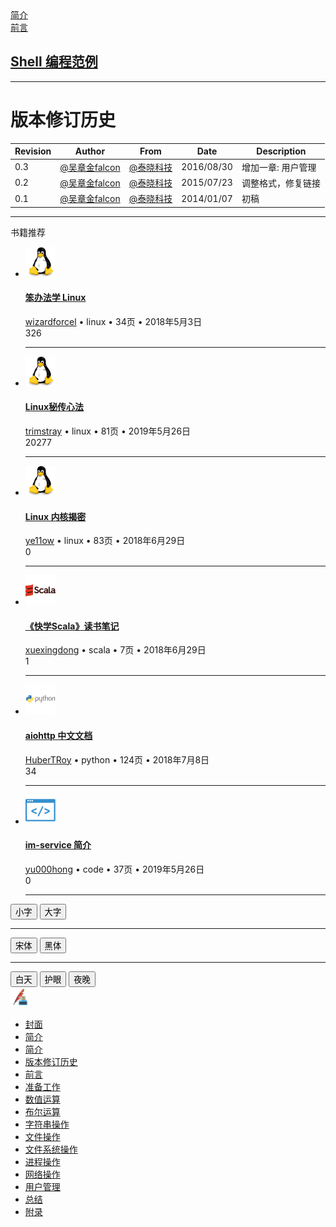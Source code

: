
<!DOCTYPE html>
<html lang="zh-CN">
<head>
<title>版本修订历史-Shell 编程范例</title>
<meta content='版本修订历史,Shell 编程范例' name='keywords'>
<meta content='版本修订历史,Shell 编程范例' name='description'>
<meta http-equiv="Content-Type" content="text/html; charset=utf-8" />
<meta http-equiv="Content-Language" content="zh-CN" />
<meta charset="utf-8" name="viewport" content="width=device-width, initial-scale=1.0, minimum-scale=1, maximum-scale=1, user-scalable=no"/>
<meta name="applicable-device" content="pc,mobile">
<link rel="shortcut icon" href="/favicon.ico" type="image/x-icon" />
<meta name="renderer" content="webkit">
<link rel="stylesheet" href="/static/components/uikit-2.27.5/css/uikit.custom.css">
<link rel="stylesheet" href="/static/components/social-share/social-share.min.css">
<link rel="stylesheet" href="/static/components/highlight/styles/custom.css">
<link rel="stylesheet" href="/static/components/css/base.css">
<link rel="stylesheet" href="/static/components/css/reader.css">
<link rel="stylesheet" href="/static/components/css/markdown.css">
<script async src="https://pagead2.googlesyndication.com/pagead/js/adsbygoogle.js?client=ca-pub-5313208362165053" crossorigin="anonymous"></script>
</head>
<body>
<div class=" book-main-wrap uk-container uk-container-center uk-margin-top ">
<div class="uk-grid">
<div class="uk-width-1-1 reader-wrap ">
<div class=" bottom-nav uk-clearfix ">
<div class="uk-align-left ">
<a href="/book/44/README.md">
<i class="nav-icon-left uk-icon-small  uk-icon-caret-left"></i>
<span class="">简介</span>
</a>
</div>
<div class="uk-align-right ">
<a href="/book/44/zh/preface/01-chapter1.markdown">
<span class="">前言</span>
<i class="nav-icon-right uk-icon-small  uk-icon-caret-right"></i>
</a>
</div>
</div>
<div class="uk-text-center">
<h2 class="book-page-title uk-container-center">
<a href="/book/44/index.html">Shell 编程范例</a>
<a target="_blank" rel="nofollow" href="https://github.com/tinyclub/open-shell-book" class="uk-icon-button uk-icon-github" title="github项目地址"></a>
</h2>
</div>
<script type="text/javascript" src="/static/components/js/app_intro.js"></script>
<ins class="adsbygoogle" style="display:block; text-align:center;" data-ad-layout="in-article" data-ad-format="fluid" data-ad-client="ca-pub-5313208362165053" data-ad-slot="1328047120"></ins>
<script>(adsbygoogle =window.adsbygoogle ||[]).push({});</script>
<hr class="uk-article-divider">
<div class="book-content-section  md-content-section  uk-margin-bottom">
<h1 id="版本修订历史">版本修订历史</h1>
<table>
<thead>
<tr>
<th>Revision</th>
<th>Author</th>
<th>From</th>
<th>Date</th>
<th>Description</th>
</tr>
</thead>
<tbody>
<tr>
<td>0.3</td>
<td><a href="http://weibo.com/wuzhangjin">@吴章金falcon</a></td>
<td><a href="http://weibo.com/tinylaborg">@泰晓科技</a></td>
<td>2016/08/30</td>
<td>增加一章: 用户管理</td>
</tr>
<tr>
<td>0.2</td>
<td><a href="http://weibo.com/wuzhangjin">@吴章金falcon</a></td>
<td><a href="http://weibo.com/tinylaborg">@泰晓科技</a></td>
<td>2015/07/23</td>
<td>调整格式，修复链接</td>
</tr>
<tr>
<td>0.1</td>
<td><a href="http://weibo.com/wuzhangjin">@吴章金falcon</a></td>
<td><a href="http://weibo.com/tinylaborg">@泰晓科技</a></td>
<td>2014/01/07</td>
<td>初稿</td>
</tr>
</tbody>
</table>
</div>
<hr class="uk-article-divider">
<div class="uk-block uk-block-muted uk-padding-top-remove uk-padding-bottom-remove uk-margin-large-top  book-recommend-wrap">
<div class="uk-margin-top uk-margin-bottom uk-margin-left uk-margin-right">
<div class="uk-margin uk-text-muted "><i class="uk-icon-outdent uk-icon-justify uk-margin-small-right"></i>书籍推荐</div>
<div class="books">
<ul class="uk-book-list">
<li>
<div class="uk-book-item">
<div class="uk-book-header uk-clearfix">
<a href="/book/28/index.html">
<img class="uk-book-cover" src="/static/icons/48/linux_48.png" height="48px" alt="">
</a>
<h4 class="uk-book-title uk-margin-small-bottom"><a href="/book/28/index.html">笨办法学 Linux</a></h4>
<div class="uk-book-meta  uk-text-middle uk-float-left">
<a class="uk-margin-small-right  uk-text-middle user-name " href="/user/15.html">wizardforcel</a>
<span class="uk-margin-small-right  uk-text-middle">•</span>
<span class="uk-badge uk-badge-notification  book-subject" title="linux">linux</span>
<span class="uk-margin-small-right  uk-text-middle">•</span>
<span class="uk-margin-small-right  uk-text-middle">34页</span>
<span class="uk-margin-small-right  uk-text-middle">•</span>
<span class="uk-margin-small-right  uk-text-middle">2018年5月3日</span>
</div>
<div class="uk-book-tip uk-float-right  uk-text-middle">
<span class="uk-badge uk-badge-notification" title="github star 326个">326</span>
</div>
</div>
</div>
</li>
<hr>
<li>
<div class="uk-book-item">
<div class="uk-book-header uk-clearfix">
<a href="/book/191/index.html">
<img class="uk-book-cover" src="/static/icons/48/linux_48.png" height="48px" alt="">
</a>
<h4 class="uk-book-title uk-margin-small-bottom"><a href="/book/191/index.html">Linux秘传心法</a></h4>
<div class="uk-book-meta  uk-text-middle uk-float-left">
<a class="uk-margin-small-right  uk-text-middle user-name " href="/user/107.html">trimstray</a>
<span class="uk-margin-small-right  uk-text-middle">•</span>
<span class="uk-badge uk-badge-notification  book-subject" title="linux">linux</span>
<span class="uk-margin-small-right  uk-text-middle">•</span>
<span class="uk-margin-small-right  uk-text-middle">81页</span>
<span class="uk-margin-small-right  uk-text-middle">•</span>
<span class="uk-margin-small-right  uk-text-middle">2019年5月26日</span>
</div>
<div class="uk-book-tip uk-float-right  uk-text-middle">
<span class="uk-badge uk-badge-notification" title="github star 20277个">20277</span>
</div>
</div>
</div>
</li>
<hr>
<li>
<div class="uk-book-item">
<div class="uk-book-header uk-clearfix">
<a href="/book/104/index.html">
<img class="uk-book-cover" src="/static/icons/48/linux_48.png" height="48px" alt="">
</a>
<h4 class="uk-book-title uk-margin-small-bottom"><a href="/book/104/index.html">Linux 内核揭密</a></h4>
<div class="uk-book-meta  uk-text-middle uk-float-left">
<a class="uk-margin-small-right  uk-text-middle user-name " href="/user/63.html">ye11ow</a>
<span class="uk-margin-small-right  uk-text-middle">•</span>
<span class="uk-badge uk-badge-notification  book-subject" title="linux">linux</span>
<span class="uk-margin-small-right  uk-text-middle">•</span>
<span class="uk-margin-small-right  uk-text-middle">83页</span>
<span class="uk-margin-small-right  uk-text-middle">•</span>
<span class="uk-margin-small-right  uk-text-middle">2018年6月29日</span>
</div>
<div class="uk-book-tip uk-float-right  uk-text-middle">
<span class="uk-badge uk-badge-notification" title="github star 0个">0</span>
</div>
</div>
</div>
</li>
<hr>
<li>
<div class="uk-book-item">
<div class="uk-book-header uk-clearfix">
<a href="/book/86/index.html">
<img class="uk-book-cover" src="/static/icons/48/scala_48.png" height="48px" alt="">
</a>
<h4 class="uk-book-title uk-margin-small-bottom"><a href="/book/86/index.html">《快学Scala》读书笔记</a></h4>
<div class="uk-book-meta  uk-text-middle uk-float-left">
<a class="uk-margin-small-right  uk-text-middle user-name " href="/user/55.html">xuexingdong</a>
<span class="uk-margin-small-right  uk-text-middle">•</span>
<span class="uk-badge uk-badge-notification  book-subject" title="scala">scala</span>
<span class="uk-margin-small-right  uk-text-middle">•</span>
<span class="uk-margin-small-right  uk-text-middle">7页</span>
<span class="uk-margin-small-right  uk-text-middle">•</span>
<span class="uk-margin-small-right  uk-text-middle">2018年6月29日</span>
</div>
<div class="uk-book-tip uk-float-right  uk-text-middle">
<span class="uk-badge uk-badge-notification" title="github star 1个">1</span>
</div>
</div>
</div>
</li>
<hr>
<li>
<div class="uk-book-item">
<div class="uk-book-header uk-clearfix">
<a href="/book/127/index.html">
<img class="uk-book-cover" src="/static/icons/48/python_48.png" height="48px" alt="">
</a>
<h4 class="uk-book-title uk-margin-small-bottom"><a href="/book/127/index.html">aiohttp 中文文档</a></h4>
<div class="uk-book-meta  uk-text-middle uk-float-left">
<a class="uk-margin-small-right  uk-text-middle user-name " href="/user/68.html">HuberTRoy</a>
<span class="uk-margin-small-right  uk-text-middle">•</span>
<span class="uk-badge uk-badge-notification  book-subject" title="python">python</span>
<span class="uk-margin-small-right  uk-text-middle">•</span>
<span class="uk-margin-small-right  uk-text-middle">124页</span>
<span class="uk-margin-small-right  uk-text-middle">•</span>
<span class="uk-margin-small-right  uk-text-middle">2018年7月8日</span>
</div>
<div class="uk-book-tip uk-float-right  uk-text-middle">
<span class="uk-badge uk-badge-notification" title="github star 34个">34</span>
</div>
</div>
</div>
</li>
<hr>
<li>
<div class="uk-book-item">
<div class="uk-book-header uk-clearfix">
<a href="/book/159/index.html">
<img class="uk-book-cover" src="/static/icons/48/code_48.png" height="48px" alt="">
</a>
<h4 class="uk-book-title uk-margin-small-bottom"><a href="/book/159/index.html">im-service 简介</a></h4>
<div class="uk-book-meta  uk-text-middle uk-float-left">
<a class="uk-margin-small-right  uk-text-middle user-name " href="/user/91.html">yu000hong</a>
<span class="uk-margin-small-right  uk-text-middle">•</span>
<span class="uk-badge uk-badge-notification  book-subject" title="code">code</span>
<span class="uk-margin-small-right  uk-text-middle">•</span>
<span class="uk-margin-small-right  uk-text-middle">37页</span>
<span class="uk-margin-small-right  uk-text-middle">•</span>
<span class="uk-margin-small-right  uk-text-middle">2019年5月26日</span>
</div>
<div class="uk-book-tip uk-float-right  uk-text-middle">
<span class="uk-badge uk-badge-notification" title="github star 0个">0</span>
</div>
</div>
</div>
</li>
<hr>
</ul>
</div>
</div>
</div>
</div>
</div>
</div>
<nav class="tm-navbar uk-navbar uk-navbar-attached reader-nav">
<div class="uk-float-left uk-margin-small-top">
<a href="javascript:;" title="目录菜单" class="show-menu  uk-icon-hover  uk-icon-align-justify uk-margin-right"></a>
<div data-uk-dropdown="{mode:'click',pos:'bottom-left'}" class="font-setting-wrap">
<a class="uk-icon-hover uk-icon-font uk-margin-right" aria-label="字体设置" href="javascript:;"></a>
<div class="uk-dropdown dropdown-menu">
<div class="dropdown-caret"><span class="caret-outer"></span><span class="caret-inner"></span></div>
<div class="buttons uk-clearfix">
<button class="uk-button-link button size-2 font-reduce">小字</button>
<button class="uk-button-link button size-2 font-enlarge">大字</button>
</div>
<hr>
<div class="buttons uk-clearfix">
<button class="uk-button-link button size-2 font-1 ">宋体</button>
<button class="uk-button-link button size-2 font-2 ">黑体</button>
</div>
<hr>
<div class="buttons uk-clearfix">
<button class="uk-button-link button size-3 color-theme-sun "><i class="uk-icon-sun-o"></i>白天</button>
<button class="uk-button-link button size-3 color-theme-eye "><i class="uk-icon-eye"></i>护眼</button>
<button class="uk-button-link button size-3 color-theme-moon "><i class="uk-icon-moon-o"></i>夜晚</button></div>
</div>
</div>
<a class="logo uk-margin-right" href="/" title="返回首页"><img class="" src="/static/components/images/icon_32.png" /></a>
</div>
<div class="uk-navbar-flip  uk-hidden-small">
<div id="share-box"></div>
</div>
</nav>
<div id="menu-id" class="uk-offcanvas reader-offcanvas">
<div class="uk-offcanvas-bar">
<ul class="book-menu-bar uk-nav uk-nav-offcanvas" data-uk-nav>
<li>
<a href="/book/44/index.html" data-book-page-rel-url="index.html" data-book-page-id="0" title="封面">封面</a>
</li>
<li>
<a class="pjax" href="/book/44/readme.html" data-book-page-rel-url="readme.html" data-book-page-id="0" title="简介">简介</a>
</li>
<li>
<a class="pjax" href="/book/44/README.md" title="简介" data-book-page-rel-url="README.md" data-book-page-id="2880">简介</a>
</li>
<li>
<a class="pjax" href="/book/44/zh/preface/01-chapter0.markdown" title="版本修订历史" data-book-page-rel-url="zh/preface/01-chapter0.markdown" data-book-page-id="2881">版本修订历史</a>
</li>
<li>
<a class="pjax" href="/book/44/zh/preface/01-chapter1.markdown" title="前言" data-book-page-rel-url="zh/preface/01-chapter1.markdown" data-book-page-id="2882">前言</a>
</li>
<li>
<a class="pjax" href="/book/44/zh/chapters/01-chapter1.markdown" title="准备工作" data-book-page-rel-url="zh/chapters/01-chapter1.markdown" data-book-page-id="2883">准备工作</a>
</li>
<li>
<a class="pjax" href="/book/44/zh/chapters/01-chapter2.markdown" title="数值运算" data-book-page-rel-url="zh/chapters/01-chapter2.markdown" data-book-page-id="2884">数值运算</a>
</li>
<li>
<a class="pjax" href="/book/44/zh/chapters/01-chapter3.markdown" title="布尔运算" data-book-page-rel-url="zh/chapters/01-chapter3.markdown" data-book-page-id="2885">布尔运算</a>
</li>
<li>
<a class="pjax" href="/book/44/zh/chapters/01-chapter4.markdown" title="字符串操作" data-book-page-rel-url="zh/chapters/01-chapter4.markdown" data-book-page-id="2886">字符串操作</a>
</li>
<li>
<a class="pjax" href="/book/44/zh/chapters/01-chapter5.markdown" title="文件操作" data-book-page-rel-url="zh/chapters/01-chapter5.markdown" data-book-page-id="2887">文件操作</a>
</li>
<li>
<a class="pjax" href="/book/44/zh/chapters/01-chapter6.markdown" title="文件系统操作" data-book-page-rel-url="zh/chapters/01-chapter6.markdown" data-book-page-id="2888">文件系统操作</a>
</li>
<li>
<a class="pjax" href="/book/44/zh/chapters/01-chapter7.markdown" title="进程操作" data-book-page-rel-url="zh/chapters/01-chapter7.markdown" data-book-page-id="2889">进程操作</a>
</li>
<li>
<a class="pjax" href="/book/44/zh/chapters/01-chapter8.markdown" title="网络操作" data-book-page-rel-url="zh/chapters/01-chapter8.markdown" data-book-page-id="2890">网络操作</a>
</li>
<li>
<a class="pjax" href="/book/44/zh/chapters/01-chapter9.markdown" title="用户管理" data-book-page-rel-url="zh/chapters/01-chapter9.markdown" data-book-page-id="2891">用户管理</a>
</li>
<li>
<a class="pjax" href="/book/44/zh/chapters/01-chapter10.markdown" title="总结" data-book-page-rel-url="zh/chapters/01-chapter10.markdown" data-book-page-id="2892">总结</a>
</li>
<li>
<a class="pjax" href="/book/44/zh/appendix/02-chapter1.markdown" title="附录" data-book-page-rel-url="zh/appendix/02-chapter1.markdown" data-book-page-id="2893">附录</a>
</li>
</ul>
</div>
</div>
<script src="https://cdn.staticfile.net/jquery/1.12.4/jquery.min.js"></script>
<script type="text/javascript" src="/static/components/uikit-2.27.5/js/uikit.reader.js"></script>
<script type="text/javascript" src="/static/components/social-share/social-share.min.js"></script>
<script>(function(){var bp =document.createElement('script');var curProtocol =window.location.protocol.split(':')[0];if (curProtocol ==='https') {bp.src ='https://zz.bdstatic.com/linksubmit/push.js';}
else {bp.src ='http://push.zhanzhang.baidu.com/push.js';}
var s =document.getElementsByTagName("script")[0];s.parentNode.insertBefore(bp,s);})();</script>
<script async src="https://www.googletagmanager.com/gtag/js?id=UA-38429407-1"></script>
<script>window.dataLayer =window.dataLayer ||[];function gtag(){dataLayer.push(arguments);}
gtag('js',new Date());gtag('config','UA-38429407-1');</script>
<script>var _hmt =_hmt ||[];(function() {var hm =document.createElement("script");hm.src ="https://hm.baidu.com/hm.js?f28e71bd2b5dee3439448dca9f534107";var s =document.getElementsByTagName("script")[0];s.parentNode.insertBefore(hm,s);})();</script>
<script src="https://cdn.staticfile.net/highlight.js/9.12.0/highlight.min.js"></script>
<script src="https://cdn.staticfile.net/jquery.pjax/2.0.1/jquery.pjax.min.js"></script>
<script src="https://cdn.staticfile.net/jquery-cookie/1.4.1/jquery.cookie.min.js"></script>
<script src="https://cdn.staticfile.net/uikit/2.27.5/js/components/lightbox.min.js"></script>
<link rel="dns-prefetch" href="//cdn.mathjax.org" />
<script type="text/x-mathjax-config">
 function initMathJax() {
    var mathId = $("book-content-section")[0];
    MathJax.Hub.Config({
        tex2jax: {skipTags: ['script', 'noscript', 'style', 'textarea', 'pre','code','a']},
        showProcessingMessages: false,
        messageStyle: "none"
    });
    MathJax.Hub.Queue(["Typeset",MathJax.Hub,mathId]);
 };
initMathJax();
</script>
<script src='https://cdn.staticfile.net/mathjax/2.7.4/MathJax.js?config=TeX-AMS-MML_HTMLorMML' async></script>
<style>
	.MathJax_Display{display:inline!important;}
</style>
<script type="text/javascript" src="/static/components/js/reader.js"></script>
<script type="text/javascript">var bookId =44;var bookPageId =2881;var bookPageRelUrl ='zh/preface/01-chapter0.markdown';</script>
<script async src="https://www.googletagmanager.com/gtag/js?id=UA-38429407-1"></script>
<script>window.dataLayer =window.dataLayer ||[];function gtag(){dataLayer.push(arguments);}
gtag('js',new Date());gtag('config','UA-38429407-1');</script>
<script>var _hmt =_hmt ||[];(function() {var hm =document.createElement("script");hm.src ="https://hm.baidu.com/hm.js?f28e71bd2b5dee3439448dca9f534107";var s =document.getElementsByTagName("script")[0];s.parentNode.insertBefore(hm,s);})();</script>
</body>
</html>